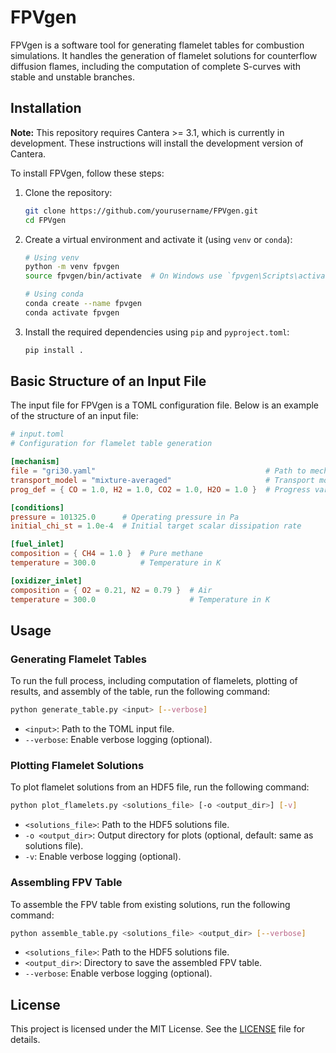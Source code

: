# FPVgen
FPVgen is a software tool for generating flamelet tables for combustion simulations. It handles the generation of flamelet solutions for counterflow diffusion flames, including the computation of complete S-curves with stable and unstable branches.

## Installation

**Note:** This repository requires Cantera >= 3.1, which is currently in development. These instructions will install the development version of Cantera.

To install FPVgen, follow these steps:

1. Clone the repository:
    ```sh
    git clone https://github.com/yourusername/FPVgen.git
    cd FPVgen
    ```

2. Create a virtual environment and activate it (using `venv` or `conda`):
    ```sh
    # Using venv
    python -m venv fpvgen
    source fpvgen/bin/activate  # On Windows use `fpvgen\Scripts\activate`

    # Using conda
    conda create --name fpvgen
    conda activate fpvgen
    ```

3. Install the required dependencies using `pip` and `pyproject.toml`:
    ```sh
    pip install .
    ```

## Basic Structure of an Input File

The input file for FPVgen is a TOML configuration file. Below is an example of the structure of an input file:

```toml
# input.toml
# Configuration for flamelet table generation

[mechanism]
file = "gri30.yaml"                                      # Path to mechanism file
transport_model = "mixture-averaged"                     # Transport model: "unity-Lewis-number", "mixture-averaged", or "multicomponent"
prog_def = { CO = 1.0, H2 = 1.0, CO2 = 1.0, H2O = 1.0 }  # Progress variable definition

[conditions]
pressure = 101325.0      # Operating pressure in Pa
initial_chi_st = 1.0e-4  # Initial target scalar dissipation rate

[fuel_inlet]
composition = { CH4 = 1.0 }  # Pure methane
temperature = 300.0          # Temperature in K

[oxidizer_inlet]
composition = { O2 = 0.21, N2 = 0.79 }  # Air
temperature = 300.0                     # Temperature in K
```

## Usage

### Generating Flamelet Tables

To run the full process, including computation of flamelets, plotting of results, and assembly of the table, run the following command:

```sh
python generate_table.py <input> [--verbose]
```

- `<input>`: Path to the TOML input file.
- `--verbose`: Enable verbose logging (optional).

### Plotting Flamelet Solutions

To plot flamelet solutions from an HDF5 file, run the following command:

```sh
python plot_flamelets.py <solutions_file> [-o <output_dir>] [-v]
```

- `<solutions_file>`: Path to the HDF5 solutions file.
- `-o <output_dir>`: Output directory for plots (optional, default: same as solutions file).
- `-v`: Enable verbose logging (optional).

### Assembling FPV Table

To assemble the FPV table from existing solutions, run the following command:

```sh
python assemble_table.py <solutions_file> <output_dir> [--verbose]
```

- `<solutions_file>`: Path to the HDF5 solutions file.
- `<output_dir>`: Directory to save the assembled FPV table.
- `--verbose`: Enable verbose logging (optional).

## License

This project is licensed under the MIT License. See the [LICENSE](LICENSE) file for details.

